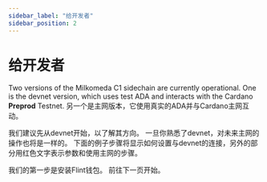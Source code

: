 ```yaml
---
sidebar_label: "给开发者"
sidebar_position: 2
---
```


# 给开发者

Two versions of the Milkomeda C1 sidechain are currently operational. One is the devnet version, which uses test ADA and interacts with the Cardano **Preprod** Testnet. 另一个是主网版本，它使用真实的ADA并与Cardano主网互动。

我们建议先从devnet开始，以了解其方向。 一旦你熟悉了devnet，对未来主网的操作也将是一样的。 下面的例子步骤将显示如何设置与devnet的连接，另外的部分用红色文字表示参数和使用主网的步骤。

我们的第一步是安装Flint钱包。 前往下一页开始。
